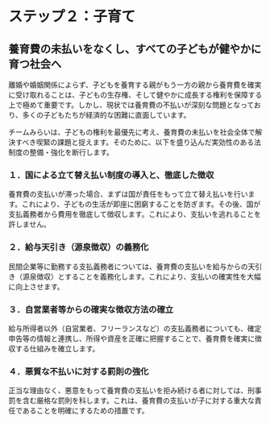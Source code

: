 # ステップ２：子育て

## 養育費の未払いをなくし、すべての子どもが健やかに育つ社会へ

離婚や婚姻関係によらず、子どもを養育する親がもう一方の親から養育費を確実に受け取れることは、子どもの生存権、そして健やかに成長する権利を保障する上で極めて重要です。しかし、現状では養育費の不払いが深刻な問題となっており、多くの子どもたちが経済的な困難に直面しています。

チームみらいは、子どもの権利を最優先に考え、養育費の未払いを社会全体で解決すべき喫緊の課題と捉えます。そのために、以下を盛り込んだ実効性のある法制度の整備・強化を断行します。

### １．国による立て替え払い制度の導入と、徹底した徴収

養育費の支払いが滞った場合、まずは国が責任をもって立て替え払いを行います。これにより、子どもの生活が即座に困窮することを防ぎます。その後、国が支払義務者から費用を徹底して徴収します。これにより、支払いを逃れることを許しません。

### ２．給与天引き（源泉徴収）の義務化

民間企業等に勤務する支払義務者については、養育費の支払いを給与からの天引き（源泉徴収）とすることを義務化します。これにより、支払いの確実性を大幅に向上させます。

### ３．自営業者等からの確実な徴収方法の確立

給与所得者以外（自営業者、フリーランスなど）の支払義務者についても、確定申告等の情報と連携し、所得や資産を正確に把握することで、養育費を確実に徴収する仕組みを確立します。

### ４．悪質な不払いに対する罰則の強化

正当な理由なく、悪意をもって養育費の支払いを拒み続ける者に対しては、刑事罰を含む厳格な罰則を科します。これは、養育費の支払いが子に対する重大な責任であることを明確にするための措置です。